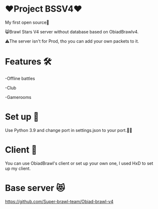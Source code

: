 # ❤️Project BSSV4❤️
My first open source🎉

😸Brawl Stars V4 server without database based on ObiadBrawlv4.

⚠️The server isn't for Prod, tho you can add your own packets to it.
# Features 🛠️
-Offline battles

-Club

-Gamerooms
# Set up 🧱
Use Python 3.9 and change port in settings.json to your port.👨‍💻

# Client 🔨
You can use ObiadBrawl's client or set up your own one, I used HxD to set up my client.

# Base server 😻
https://github.com/Super-brawl-team/Obiad-brawl-v4
